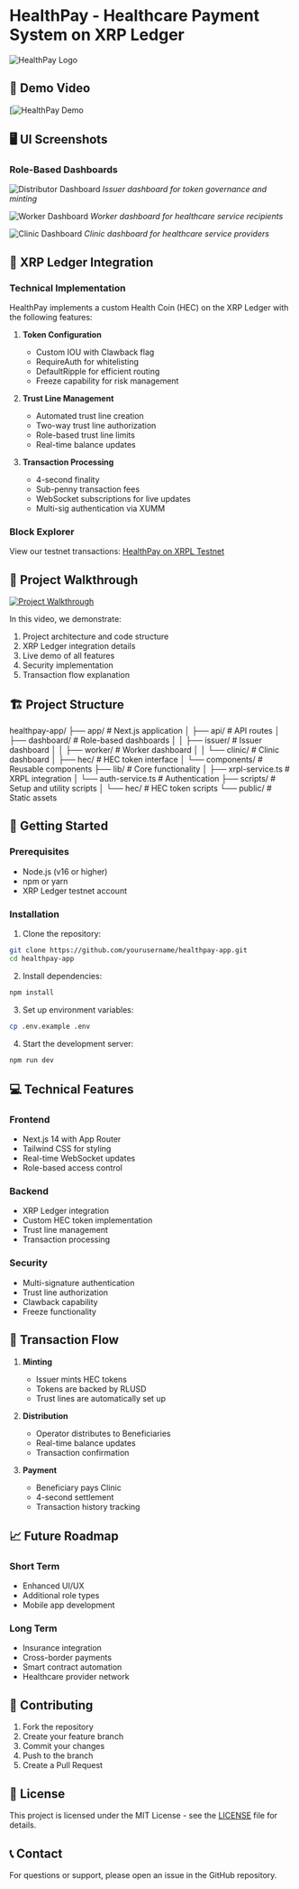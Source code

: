 # HealthPay - Healthcare Payment System on XRP Ledger




![HealthPay Logo](public/logo.png)

## 📱 Demo Video
[![HealthPay Demo](https://github.com/user-attachments/assets/0349baa9-2dac-4f3d-919e-5f605c7db657)


## 🖥️ UI Screenshots

### Role-Based Dashboards

![Distributor Dashboard](public/distributor-dashboard.png)
*Issuer dashboard for token governance and minting*

![Worker Dashboard](public/worker-dashboard.png)
*Worker dashboard for healthcare service recipients*

![Clinic Dashboard](public/clinic-dashboard.png)
*Clinic dashboard for healthcare service providers*

## 🔗 XRP Ledger Integration

### Technical Implementation
HealthPay implements a custom Health Coin (HEC) on the XRP Ledger with the following features:

1. **Token Configuration**
   - Custom IOU with Clawback flag
   - RequireAuth for whitelisting
   - DefaultRipple for efficient routing
   - Freeze capability for risk management

2. **Trust Line Management**
   - Automated trust line creation
   - Two-way trust line authorization
   - Role-based trust line limits
   - Real-time balance updates

3. **Transaction Processing**
   - 4-second finality
   - Sub-penny transaction fees
   - WebSocket subscriptions for live updates
   - Multi-sig authentication via XUMM

### Block Explorer
View our testnet transactions: [HealthPay on XRPL Testnet](https://testnet.xrpl.org/accounts/rzZgrzU4GzbB6jNVHCq3NmufYpQWGW7Ci)

## 🎥 Project Walkthrough
[![Project Walkthrough](https://img.youtube.com/vi/YOUR_LOOM_VIDEO_ID/0.jpg)](https://www.loom.com/share/YOUR_LOOM_VIDEO_ID)

In this video, we demonstrate:
1. Project architecture and code structure
2. XRP Ledger integration details
3. Live demo of all features
4. Security implementation
5. Transaction flow explanation

## 🏗️ Project Structure

healthpay-app/
├── app/ # Next.js application
│ ├── api/ # API routes
│ ├── dashboard/ # Role-based dashboards
│ │ ├── issuer/ # Issuer dashboard
│ │ ├── worker/ # Worker dashboard
│ │ └── clinic/ # Clinic dashboard
│ ├── hec/ # HEC token interface
│ └── components/ # Reusable components
├── lib/ # Core functionality
│ ├── xrpl-service.ts # XRPL integration
│ └── auth-service.ts # Authentication
├── scripts/ # Setup and utility scripts
│ └── hec/ # HEC token scripts
└── public/ # Static assets


## 🚀 Getting Started

### Prerequisites
- Node.js (v16 or higher)
- npm or yarn
- XRP Ledger testnet account

### Installation

1. Clone the repository:
```bash
git clone https://github.com/yourusername/healthpay-app.git
cd healthpay-app
```

2. Install dependencies:
```bash
npm install
```

3. Set up environment variables:
```bash
cp .env.example .env
```

4. Start the development server:
```bash
npm run dev
```

## 💻 Technical Features

### Frontend
- Next.js 14 with App Router
- Tailwind CSS for styling
- Real-time WebSocket updates
- Role-based access control

### Backend
- XRP Ledger integration
- Custom HEC token implementation
- Trust line management
- Transaction processing

### Security
- Multi-signature authentication
- Trust line authorization
- Clawback capability
- Freeze functionality

## 🔄 Transaction Flow

1. **Minting**
   - Issuer mints HEC tokens
   - Tokens are backed by RLUSD
   - Trust lines are automatically set up

2. **Distribution**
   - Operator distributes to Beneficiaries
   - Real-time balance updates
   - Transaction confirmation

3. **Payment**
   - Beneficiary pays Clinic
   - 4-second settlement
   - Transaction history tracking

## 📈 Future Roadmap

### Short Term
- Enhanced UI/UX
- Additional role types
- Mobile app development

### Long Term
- Insurance integration
- Cross-border payments
- Smart contract automation
- Healthcare provider network

## 🤝 Contributing

1. Fork the repository
2. Create your feature branch
3. Commit your changes
4. Push to the branch
5. Create a Pull Request

## 📝 License

This project is licensed under the MIT License - see the [LICENSE](LICENSE) file for details.

## 📞 Contact

For questions or support, please open an issue in the GitHub repository.
